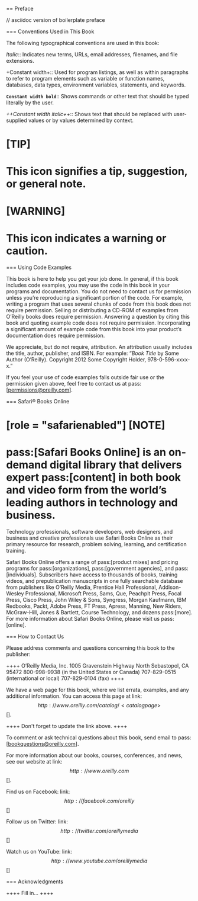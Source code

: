 == Preface

// asciidoc version of boilerplate preface

=== Conventions Used in This Book

The following typographical conventions are used in this book:

_Italic_:: Indicates new terms, URLs, email addresses, filenames, and file extensions.

+Constant width+:: Used for program listings, as well as within paragraphs to refer to program elements such as variable or function names, databases, data types, environment variables, statements, and keywords.

**`Constant width bold`**:: Shows commands or other text that should be typed literally by the user.

_++Constant width italic++_:: Shows text that should be replaced with user-supplied values or by values determined by context.


[TIP]
====
This icon signifies a tip, suggestion, or general note.
====

[WARNING]
====
This icon indicates a warning or caution.
====

=== Using Code Examples

This book is here to help you get your job done. In general, if this book includes code examples, you may use the code in this book in your programs and documentation. You do not need to contact us for permission unless you’re reproducing a significant portion of the code. For example, writing a program that uses several chunks of code from this book does not require permission. Selling or distributing a CD-ROM of examples from O’Reilly books does require permission. Answering a question by citing this book and quoting example code does not require permission. Incorporating a significant amount of example code from this book into your product’s documentation does require permission.

We appreciate, but do not require, attribution. An attribution usually includes the title, author, publisher, and ISBN. For example: “_Book Title_ by Some Author (O’Reilly). Copyright 2012 Some Copyright Holder, 978-0-596-xxxx-x.”

If you feel your use of code examples falls outside fair use or the permission given above, feel free to contact us at pass:[<email>permissions@oreilly.com</email>].

=== Safari® Books Online

[role = "safarienabled"]
[NOTE]
====
pass:[<ulink role="orm:hideurl:ital" url="http://my.safaribooksonline.com/?portal=oreilly">Safari Books Online</ulink>] is an on-demand digital library that delivers expert pass:[<ulink role="orm:hideurl" url="http://www.safaribooksonline.com/content">content</ulink>] in both book and video form from the world&#8217;s leading authors in technology and business.
====

Technology professionals, software developers, web designers, and business and creative professionals use Safari Books Online as their primary resource for research, problem solving, learning, and certification training.

Safari Books Online offers a range of pass:[<ulink role="orm:hideurl" url="http://www.safaribooksonline.com/subscriptions">product mixes</ulink>] and pricing programs for pass:[<ulink role="orm:hideurl" url="http://www.safaribooksonline.com/organizations-teams">organizations</ulink>], pass:[<ulink role="orm:hideurl" url="http://www.safaribooksonline.com/government">government agencies</ulink>], and pass:[<ulink role="orm:hideurl" url="http://www.safaribooksonline.com/individuals">individuals</ulink>]. Subscribers have access to thousands of books, training videos, and prepublication manuscripts in one fully searchable database from publishers like O’Reilly Media, Prentice Hall Professional, Addison-Wesley Professional, Microsoft Press, Sams, Que, Peachpit Press, Focal Press, Cisco Press, John Wiley & Sons, Syngress, Morgan Kaufmann, IBM Redbooks, Packt, Adobe Press, FT Press, Apress, Manning, New Riders, McGraw-Hill, Jones & Bartlett, Course Technology, and dozens pass:[<ulink role="orm:hideurl" url="http://www.safaribooksonline.com/publishers">more</ulink>]. For more information about Safari Books Online, please visit us pass:[<ulink role="orm:hideurl" url="http://www.safaribooksonline.com/">online</ulink>].

=== How to Contact Us

Please address comments and questions concerning this book to the publisher:

++++
<simplelist>
<member>O’Reilly Media, Inc.</member>
<member>1005 Gravenstein Highway North</member>
<member>Sebastopol, CA 95472</member>
<member>800-998-9938 (in the United States or Canada)</member>
<member>707-829-0515 (international or local)</member>
<member>707-829-0104 (fax)</member>
</simplelist>
++++

We have a web page for this book, where we list errata, examples, and any additional information. You can access this page at link:$$http://www.oreilly.com/catalog/<catalog page>$$[].

++++
<remark>Don't forget to update the link above.</remark>
++++

To comment or ask technical questions about this book, send email to pass:[<email>bookquestions@oreilly.com</email>].

For more information about our books, courses, conferences, and news, see our website at link:$$http://www.oreilly.com$$[].

Find us on Facebook: link:$$http://facebook.com/oreilly$$[]

Follow us on Twitter: link:$$http://twitter.com/oreillymedia$$[]

Watch us on YouTube: link:$$http://www.youtube.com/oreillymedia$$[]

=== Acknowledgments

++++
<remark>Fill in...</remark>
++++
